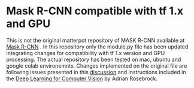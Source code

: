 # Mask R-CNN compatible with tf 1.x and GPU

This is not the original matterpot repository of MASK R-CNN available at  [Mask R-CNN](https://github.com/matterport/Mask_RCNN) .
In this repository only the module.py file has been updated integrating changes for compatibility with tf 1.x version and GPU processing.
The actual repository has been tested on mac, ubuntu and google colab environemnts.
Changes implemented on the original file are following issues presented in this [discussion](https://github.com/matterport/Mask_RCNN/issues/1754) and instructions included in the [Deep Learning for Computer Vision](https://www.pyimagesearch.com/deep-learning-computer-vision-python-book/) by Adrian Rosebrock. 


